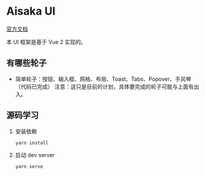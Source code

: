 # Aisaka UI

[官方文档](https://github.com/liyiaiai230/Aisaka)

本 UI 框架是基于 Vue 2 实现的。

## 有哪些轮子

* 简单轮子：按钮、输入框、网格、布局、Toast、Tabs、Popover、手风琴（代码已完成） 注意：这只是目前的计划，具体要完成的轮子可能与上面有出入。

## 源码学习

1. 安装依赖
    ```
    yarn install
    ```

2. 启动 dev server
    ```
    yarn serve
    ```
